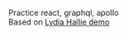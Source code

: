 Practice react, graphql, apollo <br>
Based on [Lydia Hallie demo](https://www.theavocoder.com/graphql/2019/1/7/getting-started-with-apollo-client-graphql-yoga/)

